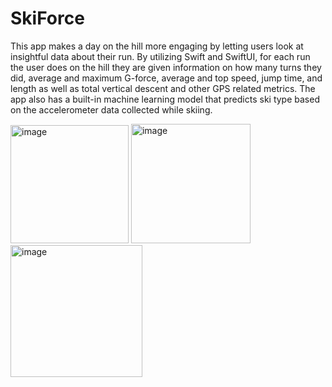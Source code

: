 # SkiForce
This app makes a day on the hill more engaging by letting users look at insightful data about their run. 
By utilizing Swift and SwiftUI, for each run the user does on 
the hill they are given information on how many turns they did, average and maximum G-force, average and top speed, jump time,
and length as well as total vertical descent and other GPS related metrics. The app also has a built-in machine learning model that 
predicts ski type based on the accelerometer data collected while skiing. 

<img width="189" alt="image" src="https://github.com/jmjelde1/SkiForce/assets/78569058/5a095837-6fed-43f6-ac0b-cdfe687304f1">
<img width="191" alt="image" src="https://github.com/jmjelde1/SkiForce/assets/78569058/b4879aa2-0e28-46b3-b4a3-74efd8cff79e">
<img width="211" alt="image" src="https://github.com/jmjelde1/SkiForce/assets/78569058/df81cb2e-7dcc-43be-8620-3624149b69da">

